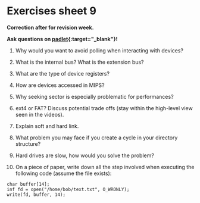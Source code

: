 # Exercises sheet 9

**Correction after for revision week.**

**Ask questions on [padlet](https://uob.padlet.org/sanjayrawat/nndaw2bef7vf8jgr){:target="_blank"}!**

1. Why would you want to avoid polling when interacting with devices?


2. What is the internal bus? What is the extension bus?


3. What are the type of device registers?


4. How are devices accessed in MIPS?


5. Why seeking sector is especially problematic for performances?


6. ext4 or FAT? Discuss potential trade offs (stay within the high-level view seen in the videos).


7. Explain soft and hard link.


8. What problem you may face if you create a cycle in your directory structure?


9. Hard drives are slow, how would you solve the problem?

10. On a piece of paper, write down all the step involved when executing the following code (assume the file exists):

```
char buffer[14];
inf fd = open("/home/bob/text.txt", O_WRONLY);
write(fd, buffer, 14);
```

